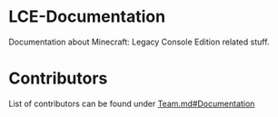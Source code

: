 # LCE-Documentation
Documentation about Minecraft: Legacy Console Edition related stuff.

# Contributors
List of contributors can be found under [Team.md#Documentation](/Team.md#Documentation)
